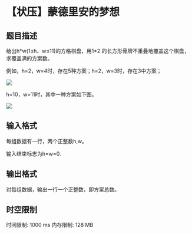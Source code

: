 # 【状压】蒙德里安的梦想

## 题目描述

给出h\*w(1≤h、w≤11)的方格棋盘，用1\*2 的长方形骨牌不重叠地覆盖这个棋盘，求覆盖满的方案数。

例如，h=2，w=4时，存在5种方案；h=2，w=3时，存在3中方案；

![](https://cdn.luogu.com.cn/upload/image_hosting/30z4i42z.png)

h=10，w=11时，其中一种方案如下图。

![](https://cdn.luogu.com.cn/upload/image_hosting/u313jo25.png)


## 输入格式

每组数据有一行，两个正整数h,w。

输入结束标志为h=w=0.



## 输出格式

对每组数据，输出一行一个正整数，即方案总数。

## 时空限制

时间限制: 1000 ms
内存限制: 128 MB
